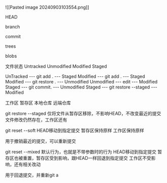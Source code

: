 
![[Pasted image 20240903103554.png]]



HEAD

branch

commit

trees

blobs



文件状态
Untracked
Unmodified
Modified
Staged


UnTracked ---  git add . --- Staged
Modified --- git add .  --- Staged
Modified --- git restore .  --- Unmodified
Unmodified --- edit  --- Modified
Staged --- git commit. --- Unmodified
Staged --- git restore --staged --- Modified


工作区
暂存区
本地仓库
远端仓库


git restore --staged
仅将文件从暂存区移除，不影响HEAD，不改变最近的提交
文件修改仍然存在，工作区还有

git reset --soft  <commit>
HEAD移动到指定提交
暂存区保持原样
工作区保持原样

用于撤销最近的提交，可以重新提交


git reset --mixed <commit>
默认行为，也就是不带参数时的行为
HEAD移动到指定提交
暂存区也被重置，暂存区受到影响，跟HEAD一样回退到指定提交
工作区不受影响，还有相关改动

用于回退提交，并重新git a







